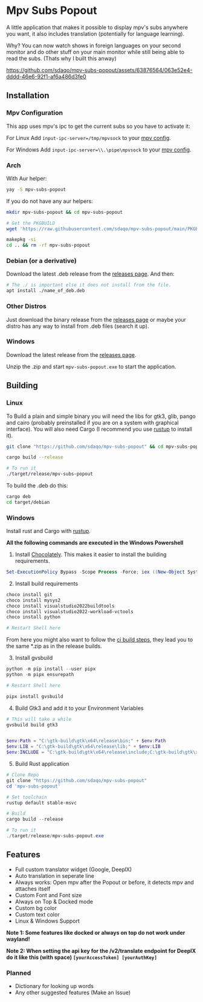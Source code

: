 # Mpv Subs Popout 
A little application that makes it possible to display mpv's subs anywhere you want, it also includes translation (potentially for language learning).

Why? You can now watch shows in foreign languages on your second monitor and do other stuff on your main monitor while still being able to read the subs. (Thats why I built this anway)



https://github.com/sdaqo/mpv-subs-popout/assets/63876564/063e52e4-dddd-46e6-92f1-af6a486d3fe0


## Installation

### Mpv Configuration
This app uses mpv's ipc to get the current subs so you have to activate it:

For Linux Add `input-ipc-server=/tmp/mpvsock` to your [mpv config](https://mpv.io/manual/stable/#files-~/-config/mpv).

For Windows Add `input-ipc-server=\\.\pipe\mpvsock` to your [mpv config](https://mpv.io/manual/stable/#files-on-windows). 



### Arch
With Aur helper:
```sh
yay -S mpv-subs-popout 
```
If you do not have any aur helpers:

```sh
mkdir mpv-subs-popout && cd mpv-subs-popout

# Get the PKGBUILD
wget 'https://raw.githubusercontent.com/sdaqo/mpv-subs-popout/main/PKGBUILD'

makepkg -si
cd .. && rm -rf mpv-subs-popout
```

### Debian (or a derivative)
Download the latest .deb release from the [releases page](https://github.com/sdaqo/mpv-subs-popout/releases/latest). And then:

```sh
# The ./ is important else it does not install from the file.
apt install ./name_of_deb.deb
```

### Other Distros
Just download the binary release from the [releases page](https://github.com/sdaqo/mpv-subs-popout/releases/latest) or maybe your distro has any way to install from .deb files (search it up).

### Windows
Download the latest release from the [releases page](https://github.com/sdaqo/mpv-subs-popout/releases/latest).

Unzip the .zip and start `mpv-subs-popout.exe` to start the application. 


## Building

### Linux
To Build a plain and simple binary you will need the libs for gtk3, glib, pango and cairo (probably preinstalled if you are on a system with graphical interface). You will also need Cargo (I recommend you use [rustup](https://rustup.rs/) to install it).
```sh
git clone "https://github.com/sdaqo/mpv-subs-popout" && cd mpv-subs-popout

cargo build --release

# To run it
./target/release/mpv-subs-popout
```
To build the .deb do this:
```sh
cargo deb
cd target/debian
```

### Windows
Install rust and Cargo with [rustup](https://rustup.rs/).

**All the following commands are executed in the Windows Powershell**

1. Install [Chocolately](https://chocolatey.org/). This makes it easier to install the building requirements.
```powershell
Set-ExecutionPolicy Bypass -Scope Process -Force; iex ((New-Object System.Net.WebClient).DownloadString('https://community.chocolatey.org/install.ps1'))
```

2. Install build requirements
```powershell
choco install git
choco install mysys2
choco install visualstudio2022buildtools
choco install visualstudio2022-workload-vctools
choco install python

# Restart Shell here
``` 

From here you might also want to follow the [ci build steps](https://github.com/sdaqo/mpv-subs-popout/blob/c98c1702a798a7a92464e04784d60b1e24f77008/.github/workflows/rust.yml#L10), they lead you to the same *.zip as in the release builds.

3. Install gvsbuild
```powershell
python -m pip install --user pipx
python -m pipx ensurepath

# Restart Shell here

pipx install gvsbuild
```

4. Build Gtk3 and add it to your Environment Variables
```powershell
# This will take a while
gvsbuild build gtk3


$env:Path = "C:\gtk-build\gtk\x64\release\bin;" + $env:Path
$env:LIB = "C:\gtk-build\gtk\x64\release\lib;" + $env:LIB
$env:INCLUDE = "C:\gtk-build\gtk\x64\release\include;C:\gtk-build\gtk\x64\release\include\cairo;C:\gtk-build\gtk\x64\release\include\glib-2.0;C:\gtk-build\gtk\x64\release\include\gobject-introspection-1.0;C:\gtk-build\gtk\x64\release\lib\glib-2.0\include;" + $env:INCLUDE
```

5. Build Rust application
```powershell
# Clone Repo
git clone "https://github.com/sdaqo/mpv-subs-popout"
cd 'mpv-subs-popout'

# Set toolchain
rustup default stable-msvc

# Build
cargo build --release

# To run it
./target/release/mpv-subs-popout.exe
```

## Features
- Full custom translator widget (Google, DeeplX)
- Auto translation in seperate line
- Always works: Open mpv after the Popout or before, it detects mpv and attaches itself
- Custom Font and Font size
- Always on Top & Docked mode
- Custom bg color
- Custom text color
- Linux & Windows Support

**Note 1: Some features like docked or always on top do not work under wayland!**

**Note 2: When setting the api key for the /v2/translate endpoint for DeeplX do it like this (with space) `[yourAccessToken] [yourAuthKey]`**

### Planned
- Dictionary for looking up words
- Any other suggested features (Make an Issue)
